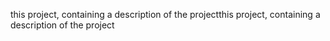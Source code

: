 this project, containing a description of the projectthis project, containing a description of the project

